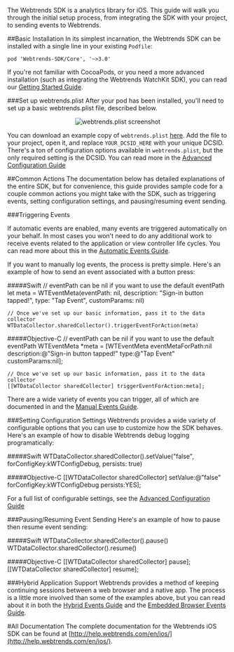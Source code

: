 The Webtrends SDK is a analytics library for iOS. This guide will walk you through the initial setup process, from integrating the SDK with your project, to sending events to Webtrends.

##Basic Installation
In its simplest incarnation, the Webtrends SDK can be installed with a single line in your existing `Podfile`:

	pod 'Webtrends-SDK/Core', '~>3.0'

If you're not familiar with CocoaPods, or you need a more advanced installation (such as integrating the Webtrends WatchKit SDK), you can read our [Getting Started Guide](http://help.webtrends.com/en/ios/docs/public_guides/Getting-Started-Guide.html).

###Set up webtrends.plist
After your pod has been installed, you'll need to set up a basic webtrends.plist file, described below.

<div style="text-align:center">
<img src="http://help.webtrends.com/en/ios/docs/public_guides/images/webtrends.plist_screenshot.png" alt="webtrends.plist screenshot" />
</div>

You can download an example copy of `webtrends.plist` [here](https://raw.githubusercontent.com/Webtrends/ios-sdk/master/Documentation/html/docs/webtrends.plist). Add the file to your project, open it, and replace `YOUR_DCSID_HERE` with your unique DCSID. There's a ton of configuration options available in `webtrends.plist`, but the only required setting is the DCSID. You can read more in the [Advanced Configuration Guide](http://help.webtrends.com/en/ios/docs/public_guides/Advanced-Configuration-Guide.html)

##Common Actions
The documentation below has detailed explanations of the entire SDK, but for convenience, this guide provides sample code for a couple common actions you might take with the SDK, such as triggering events, setting configuration settings, and pausing/resuming event sending.

###Triggering Events

If automatic events are enabled, many events are triggered automatically on your behalf. In most cases you won't need to do any additional work to receive events related to the application or view controller life cycles. You can read more about this in the [Automatic Events Guide](http://help.webtrends.com/en/ios/docs/public_guides/Automatic-Events-Guide.html).

If you want to manually log events, the process is pretty simple. Here's an example of how to send an event associated with a button press:

#####Swift
	// eventPath can be nil if you want to use the default eventPath
	let meta = WTEventMeta(eventPath: nil, description: "Sign-in button tapped!", type: "Tap Event", customParams: nil)
	
	// Once we've set up our basic information, pass it to the data collector
	WTDataCollector.sharedCollector().triggerEventForAction(meta)

#####Objective-C
	// eventPath can be nil if you want to use the default eventPath
	WTEventMeta *meta = [WTEventMeta eventMetaForPath:nil description:@"Sign-in button tapped!" type:@"Tap Event" customParams:nil];
	
	// Once we've set up our basic information, pass it to the data collector    
	[[WTDataCollector sharedCollector] triggerEventForAction:meta];

There are a wide variety of events you can trigger, all of which are documented in <WTDataCollector> and the [Manual Events Guide](http://help.webtrends.com/en/ios/docs/public_guides/Manual-Events-Guide.html).

###Setting Configuration Settings
Webtrends provides a wide variety of configurable options that you can use to customize how the SDK behaves. Here's an example of how to disable Webtrends debug logging programatically:

#####Swift
	WTDataCollector.sharedCollector().setValue("false", forConfigKey:kWTConfigDebug, persists: true)

#####Objective-C
	[[WTDataCollector sharedCollector] setValue:@"false" forConfigKey:kWTConfigDebug persists:YES];

For a full list of configurable settings, see the [Advanced Configuration Guide](http://help.webtrends.com/en/ios/docs/public_guides/Advanced-Configuration-Guide.html)

###Pausing/Resuming Event Sending
Here's an example of how to pause then resume event sending:

#####Swift
	WTDataCollector.sharedCollector().pause()
	WTDataCollector.sharedCollector().resume()

#####Objective-C
	[[WTDataCollector sharedCollector] pause];
	[[WTDataCollector sharedCollector] resume];
	
###Hybrid Application Support
Webtrends provides a method of keeping continuing sessions between a web browser and a native app. The process is a little more involved than some of the examples above, but you can read about it in both the [Hybrid Events Guide](http://help.webtrends.com/en/ios/docs/public_guides/Hybrid-Events-Guide.html) and the [Embedded Browser Events Guide](http://help.webtrends.com/en/ios/docs/public_guides/Embedded-Browser-Events-Guide.html).

#All Documentation
The complete documentation for the Webtrends iOS SDK can be found at 
[http://help.webtrends.com/en/ios/](http://help.webtrends.com/en/ios/).


